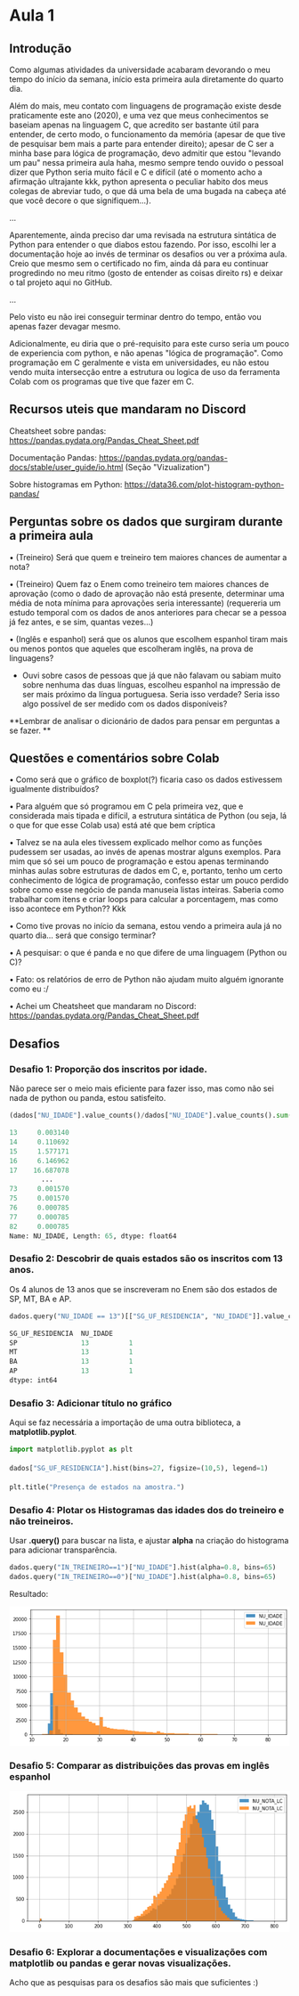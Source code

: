 # Aula 1

## Introdução 
Como algumas atividades da universidade acabaram devorando o meu tempo do início da semana, início esta primeira aula diretamente do quarto dia. 

Além do mais, meu contato com linguagens de programação existe desde praticamente este ano (2020), e uma vez que meus conhecimentos se baseiam apenas na linguagem C, que acredito ser bastante útil para entender, de certo modo, o funcionamento da memória (apesar de que tive de pesquisar bem mais a parte para entender direito); apesar de C ser a minha base para lógica de programação, devo admitir que estou "levando um pau" nessa primeira aula haha, mesmo sempre tendo ouvido o pessoal dizer que Python seria muito fácil e C e difícil (até o momento acho a afirmação ultrajante kkk, python apresenta o peculiar habito dos meus colegas de abreviar tudo, o que dá uma bela de uma bugada na cabeça até que você decore o que signifiquem...). 

...

Aparentemente, ainda preciso dar uma revisada na estrutura sintática de Python para entender o que diabos estou fazendo. Por isso, escolhi ler a documentação hoje ao invés de terminar os desafios ou ver a próxima aula. Creio que mesmo sem o certificado no fim, ainda dá para eu continuar progredindo no meu ritmo (gosto de entender as coisas direito rs) e deixar o tal projeto aqui no GitHub.

...

Pelo visto eu não irei conseguir terminar dentro do tempo, então vou apenas fazer devagar mesmo.

Adicionalmente, eu diria que o pré-requisito para este curso seria um pouco de experiencia com python, e não apenas "lógica de programação". Como programação em C geralmente e vista em universidades, eu não estou vendo muita intersecção entre a estrutura ou logica de uso da ferramenta Colab com os programas que tive que fazer em C. 

## Recursos uteis que mandaram no Discord
Cheatsheet sobre pandas: https://pandas.pydata.org/Pandas_Cheat_Sheet.pdf

Documentação Pandas: https://pandas.pydata.org/pandas-docs/stable/user_guide/io.html
(Seção "Vizualization") 

Sobre histogramas em Python: https://data36.com/plot-histogram-python-pandas/

## Perguntas sobre os dados que surgiram durante a primeira aula
•	(Treineiro) Será que quem e treineiro tem maiores chances de aumentar a nota?

•	(Treineiro) Quem faz o Enem como treineiro tem maiores chances de aprovação (como o dado de aprovação não está presente, determinar uma média de nota mínima para aprovações seria interessante) (requereria um estudo temporal com os dados de anos anteriores para checar se a pessoa já fez antes, e se sim, quantas vezes...)

•	(Inglês e espanhol) será que os alunos que escolhem espanhol tiram mais ou menos pontos que aqueles que escolheram inglês, na prova de linguagens? 

* Ouvi sobre casos de pessoas que já que não falavam ou sabiam muito sobre nenhuma das duas línguas, escolheu espanhol na impressão de ser mais próximo da língua portuguesa. Seria isso verdade? Seria isso algo possível de ser medido com os dados disponíveis? 

**Lembrar de analisar o dicionário de dados para pensar em perguntas a se fazer. **

## Questões e comentários sobre Colab
•	Como será que o gráfico de boxplot(?) ficaria caso os dados estivessem igualmente distribuídos?

•	Para alguém que só programou em C pela primeira vez, que e considerada mais tipada e difícil, a estrutura sintática de Python (ou seja, lá o que for que esse Colab usa) está até que bem críptica

•	Talvez se na aula eles tivessem explicado melhor como as funções pudessem ser usadas, ao invés de apenas mostrar alguns exemplos. Para mim que só sei um pouco de programação e estou apenas terminando minhas aulas sobre estruturas de dados em C, e, portanto, tenho um certo conhecimento de lógica de programação, confesso estar um pouco perdido sobre como esse negócio de panda manuseia listas inteiras. Saberia como trabalhar com itens e criar loops para calcular a porcentagem, mas como isso acontece em Python?? Kkk

•	Como tive provas no início da semana, estou vendo a primeira aula já no quarto dia... será que consigo terminar?

•	A pesquisar: o que é panda e no que difere de uma linguagem (Python ou C)?

•	Fato: os relatórios de erro de Python não ajudam muito alguém ignorante como eu :/

•	Achei um Cheatsheet que mandaram no Discord: https://pandas.pydata.org/Pandas_Cheat_Sheet.pdf

## Desafios
### Desafio 1: Proporção dos inscritos por idade.
Não parece ser o meio mais eficiente para fazer isso, mas como não sei nada de python ou panda, estou satisfeito.
```python
(dados["NU_IDADE"].value_counts()/dados["NU_IDADE"].value_counts().sum()*100).sort_index()
```
```python
13     0.003140
14     0.110692
15     1.577171
16     6.146962
17    16.687078
        ...    
73     0.001570
75     0.001570
76     0.000785
77     0.000785
82     0.000785
Name: NU_IDADE, Length: 65, dtype: float64
```

### Desafio 2: Descobrir de quais estados são os inscritos com 13 anos.
Os 4 alunos de 13 anos que se inscreveram no Enem são dos estados de SP, MT, BA e AP.

```python
dados.query("NU_IDADE == 13")[["SG_UF_RESIDENCIA", "NU_IDADE"]].value_counts()  
```
```python
SG_UF_RESIDENCIA  NU_IDADE
SP                13          1
MT                13          1
BA                13          1
AP                13          1
dtype: int64
```

### Desafio 3: Adicionar título no gráfico
Aqui se faz necessária a importação de uma outra biblioteca, a **matplotlib.pyplot**. 

```python
import matplotlib.pyplot as plt

dados["SG_UF_RESIDENCIA"].hist(bins=27, figsize=(10,5), legend=1)

plt.title("Presença de estados na amostra.")

```

### Desafio 4: Plotar os Histogramas das idades dos do treineiro e não treineiros.
Usar **.query()** para buscar na lista, e ajustar **alpha** na criação do histograma para adicionar transparência.
```python
dados.query("IN_TREINEIRO==1")["NU_IDADE"].hist(alpha=0.8, bins=65)
dados.query("IN_TREINEIRO==0")["NU_IDADE"].hist(alpha=0.8, bins=65)
```
Resultado: 

![Histograma de treineiros e não-treineiros](imagens/HistogramaTreineiros.png)
### Desafio 5: Comparar as distribuições das provas em inglês espanhol

![Histograma - Notas da prova de Linguagens e Códigos de acordo com a opção de língua estrangeira](imagens/HistogramaLinguagens.png)
### Desafio 6: Explorar a documentações e visualizações com matplotlib ou pandas e gerar novas visualizações.
Acho que as pesquisas para os desafios são mais que suficientes :)
